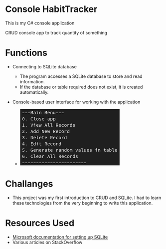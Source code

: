 # Console HabitTracker
This is my C# console application

CRUD console app to track quantity of something

# Functions
+ Connecting to SQLite database
    + The program accesses a SQLite database to store and read information.
    + If the database or table required does not exist, it is created automatically.

+ Console-based user interface for working with the application
    + ![app](/Screenshot.png)

# Challanges

+ This project was my first introduction to CRUD and SQLite. I had to learn these technologies from the very beginning to write this application. 

# Resources Used
+ [Microsoft documentation for setting up SQLite](https://learn.microsoft.com/en-us/dotnet/standard/data/sqlite/?tabs=net-cli)
+ Various articles on StackOverflow
